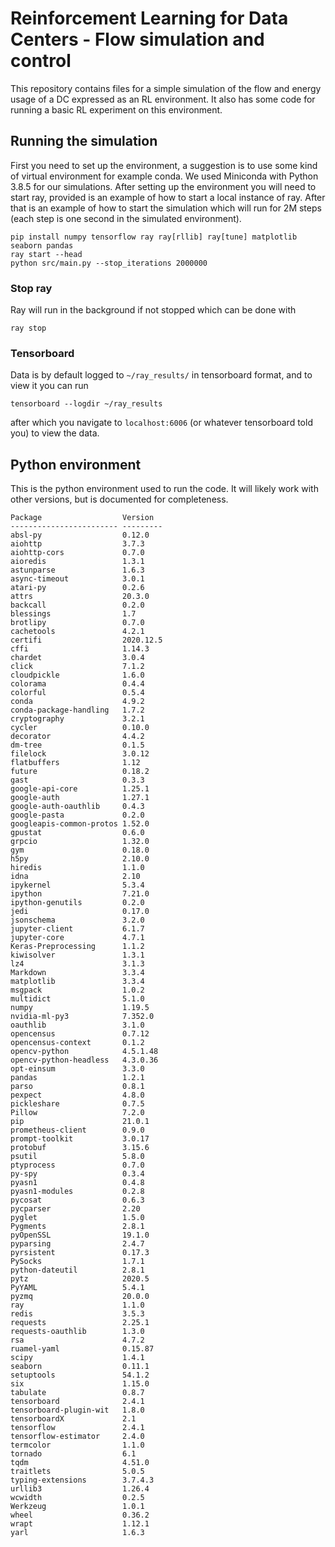 # Reinforcement Learning for Data Centers - Flow simulation and control 
This repository contains files for a simple simulation of the flow and energy usage of a DC expressed as an RL environment.
It also has some code for running a basic RL experiment on this environment.

## Running the simulation
First you need to set up the environment, a suggestion is to use some kind of virtual environment for example conda. We used Miniconda with Python 3.8.5 for our simulations. After setting up the environment you will need to start ray, provided is an example of how to start a local instance of ray. After that is an example of how to start the simulation which will run for 2M steps (each step is one second in the simulated environment).
```
pip install numpy tensorflow ray ray[rllib] ray[tune] matplotlib seaborn pandas
ray start --head 
python src/main.py --stop_iterations 2000000
```

### Stop ray
Ray will run in the background if not stopped which can be done with
```
ray stop
```
### Tensorboard
Data is by default logged to `~/ray_results/` in tensorboard format, and to view it you can run 
```
tensorboard --logdir ~/ray_results
```
after which you navigate to `localhost:6006` (or whatever tensorboard told you) to view the data.

## Python environment
This is the python environment used to run the code. It will likely work with other versions, but is documented for completeness.
```
Package                  Version
------------------------ ---------
absl-py                  0.12.0
aiohttp                  3.7.3
aiohttp-cors             0.7.0
aioredis                 1.3.1
astunparse               1.6.3
async-timeout            3.0.1
atari-py                 0.2.6
attrs                    20.3.0
backcall                 0.2.0
blessings                1.7
brotlipy                 0.7.0
cachetools               4.2.1
certifi                  2020.12.5
cffi                     1.14.3
chardet                  3.0.4
click                    7.1.2
cloudpickle              1.6.0
colorama                 0.4.4
colorful                 0.5.4
conda                    4.9.2
conda-package-handling   1.7.2
cryptography             3.2.1
cycler                   0.10.0
decorator                4.4.2
dm-tree                  0.1.5
filelock                 3.0.12
flatbuffers              1.12
future                   0.18.2
gast                     0.3.3
google-api-core          1.25.1
google-auth              1.27.1
google-auth-oauthlib     0.4.3
google-pasta             0.2.0
googleapis-common-protos 1.52.0
gpustat                  0.6.0
grpcio                   1.32.0
gym                      0.18.0
h5py                     2.10.0
hiredis                  1.1.0
idna                     2.10
ipykernel                5.3.4
ipython                  7.21.0
ipython-genutils         0.2.0
jedi                     0.17.0
jsonschema               3.2.0
jupyter-client           6.1.7
jupyter-core             4.7.1
Keras-Preprocessing      1.1.2
kiwisolver               1.3.1
lz4                      3.1.3
Markdown                 3.3.4
matplotlib               3.3.4
msgpack                  1.0.2
multidict                5.1.0
numpy                    1.19.5
nvidia-ml-py3            7.352.0
oauthlib                 3.1.0
opencensus               0.7.12
opencensus-context       0.1.2
opencv-python            4.5.1.48
opencv-python-headless   4.3.0.36
opt-einsum               3.3.0
pandas                   1.2.1
parso                    0.8.1
pexpect                  4.8.0
pickleshare              0.7.5
Pillow                   7.2.0
pip                      21.0.1
prometheus-client        0.9.0
prompt-toolkit           3.0.17
protobuf                 3.15.6
psutil                   5.8.0
ptyprocess               0.7.0
py-spy                   0.3.4
pyasn1                   0.4.8
pyasn1-modules           0.2.8
pycosat                  0.6.3
pycparser                2.20
pyglet                   1.5.0
Pygments                 2.8.1
pyOpenSSL                19.1.0
pyparsing                2.4.7
pyrsistent               0.17.3
PySocks                  1.7.1
python-dateutil          2.8.1
pytz                     2020.5
PyYAML                   5.4.1
pyzmq                    20.0.0
ray                      1.1.0
redis                    3.5.3
requests                 2.25.1
requests-oauthlib        1.3.0
rsa                      4.7.2
ruamel-yaml              0.15.87
scipy                    1.4.1
seaborn                  0.11.1
setuptools               54.1.2
six                      1.15.0
tabulate                 0.8.7
tensorboard              2.4.1
tensorboard-plugin-wit   1.8.0
tensorboardX             2.1
tensorflow               2.4.1
tensorflow-estimator     2.4.0
termcolor                1.1.0
tornado                  6.1
tqdm                     4.51.0
traitlets                5.0.5
typing-extensions        3.7.4.3
urllib3                  1.26.4
wcwidth                  0.2.5
Werkzeug                 1.0.1
wheel                    0.36.2
wrapt                    1.12.1
yarl                     1.6.3
```
